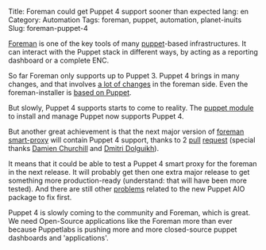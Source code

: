 Title: Foreman could get Puppet 4 support sooner than expected
lang: en
Category: Automation
Tags: foreman, puppet, automation, planet-inuits
Slug: foreman-puppet-4

[Foreman][f] is one of the key tools of many [puppet][p]-based infrastructures.
It can interact with the Puppet stack in different ways, by acting as a reporting
dashboard or a complete ENC.

So far Foreman only supports up to Puppet 3. Puppet 4 brings in many changes, and
that involves [a lot of changes][rm] in the foreman side. Even the foreman-installer is [based on Puppet][kafo].

But slowly, Puppet 4 supports starts to come to reality. The [puppet module][pm] to
install and manage Puppet now supports Puppet 4.

But another great achievement is that the next major version of [foreman smart-proxy][fp]
will contain Puppet 4 support, thanks to 2 [pull][pr1] [request][pr] (special thanks
[Damien Churchill][dc] and [Dmitri Dolguikh][dd]).

It means that it could be able to test a Puppet 4 smart proxy for the foreman
in the next release. It will probably get then one extra major release to get something
more production-ready (understand: that will have been more tested). And there
are still other [problems][pro] related to the new Puppet AIO package to fix first.

Puppet 4 is slowly coming to the community and Foreman,
which is great. We need Open-Source applications like the Foreman more than ever
because Puppetlabs is pushing more and more closed-source puppet dashboards
and 'applications'.

[f]: http://theforeman.org
[fp]: https://github.com/theforeman/smart-proxy
[p]: https://github.com/puppetlabs/puppet
[pm]: https://github.com/theforeman/puppet-puppet
[pr]: https://github.com/theforeman/smart-proxy/pull/317
[pr1]: https://github.com/theforeman/smart-proxy/pull/313
[dc]: https://github.com/damoxc
[dd]: https://github.com/witlessbird
[rm]: http://projects.theforeman.org/issues/8447
[kafo]: https://github.com/theforeman/kafo
[pro]: http://projects.theforeman.org/issues/11992
